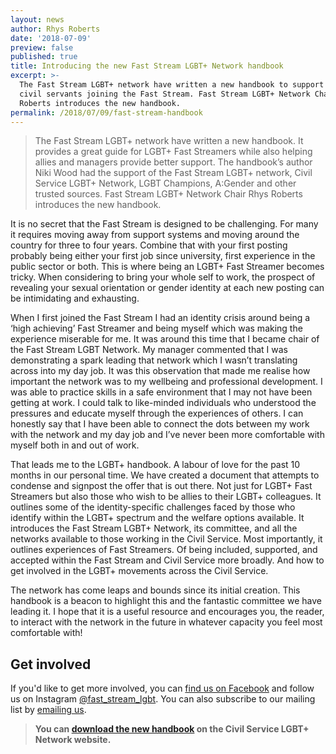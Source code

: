 ```yaml
---
layout: news
author: Rhys Roberts
date: '2018-07-09'
preview: false
published: true
title: Introducing the new Fast Stream LGBT+ Network handbook
excerpt: >-
  The Fast Stream LGBT+ network have written a new handbook to support LGBT+
  civil servants joining the Fast Stream. Fast Stream LGBT+ Network Chair Rhys
  Roberts introduces the new handbook.
permalink: /2018/07/09/fast-stream-handbook
---
```

> The Fast Stream LGBT+ network have written a new handbook.  It provides a great guide for LGBT+ Fast Streamers while also helping allies and managers provide better support. The handbook’s author Niki Wood had the support of the Fast Stream LGBT+ network, Civil Service LGBT+ Network, LGBT Champions, A:Gender and other trusted sources. Fast Stream LGBT+ Network Chair Rhys Roberts introduces the new handbook.

It is no secret that the Fast Stream is designed to be challenging. For many it requires moving away from support systems and moving around the country for three to four years. Combine that with your first posting probably being either your first job since university, first experience in the public sector or both. This is where being an LGBT+ Fast Streamer becomes tricky. When considering to bring your whole self to work, the prospect of revealing your sexual orientation or gender identity at each new posting can be intimidating and exhausting.

When I first joined the Fast Stream I had an identity crisis around being a ‘high achieving’ Fast Streamer and being myself which was making the experience miserable for me. It was around this time that I became chair of the Fast Stream LGBT Network. My manager commented that I was demonstrating a spark leading that network which I wasn’t translating across into my day job. It was this observation that made me realise how important the network was to my wellbeing and professional development. I was able to practice skills in a safe environment that I may not have been getting at work. I could talk to like-minded individuals who understood the pressures and educate myself through the experiences of others. I can honestly say that I have been able to connect the dots between my work with the network and my day job and I’ve never been more comfortable with myself both in and out of work.

That leads me to the LGBT+ handbook. A labour of love for the past 10 months in our personal time. We have created a document that attempts to condense and signpost the offer that is out there. Not just for LGBT+ Fast Streamers but also those who wish to be allies to their LGBT+ colleagues. It outlines some of the identity-specific challenges faced by those who identify within the LGBT+ spectrum and the welfare options available. It introduces the Fast Stream LGBT+ Network, its committee, and all the networks available to those working in the Civil Service. Most importantly, it outlines experiences of Fast Streamers. Of being included, supported, and accepted within the Fast Stream and Civil Service more broadly. And how to get involved in the LGBT+ movements across the Civil Service.

The network has come leaps and bounds since its initial creation. This handbook is a beacon to highlight this and the fantastic committee we have leading it. I hope that it is a useful resource and encourages you, the reader, to interact with the network in the future in whatever capacity you feel most comfortable with!

## Get involved

If you'd like to get more involved, you can [find us on Facebook](https://facebook.com/groups/FastStreamLGBT) and follow us on Instagram [@fast_stream_lgbt](https://instagram.com/fast_stream_lgbt). You can also subscribe to our mailing list by [emailing us](lgbt.fast.stream@gmail.com).

> **You can [download the new handbook](/publication/fast-stream-handbook) on the Civil Service LGBT+ Network website.**
